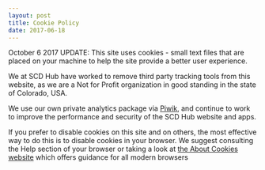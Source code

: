 ```yaml
---
layout: post
title: Cookie Policy
date: 2017-06-18
---
```


October 6 2017 UPDATE: This site uses cookies - small text files that are placed on your machine to help the site provide a better user experience. 

We at SCD Hub have worked to remove third party tracking tools from this website, as we are a Not for Profit organization in good standing in the state of Colorado, USA. 

We use our own private analytics package via [Piwik](https://piwik.org "Piwik web analytics"), and continue to work to improve the performance and security of the SCD Hub website and apps.

If you prefer to disable cookies on this site and on others, the most effective way to do this is to disable cookies in your browser. We suggest consulting the Help section of your browser or taking a look at [the About Cookies website](http://www.aboutcookies.org) which offers guidance for all modern browsers